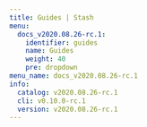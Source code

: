 ```yaml
---
title: Guides | Stash
menu:
  docs_v2020.08.26-rc.1:
    identifier: guides
    name: Guides
    weight: 40
    pre: dropdown
menu_name: docs_v2020.08.26-rc.1
info:
  catalog: v2020.08.26-rc.1
  cli: v0.10.0-rc.1
  version: v2020.08.26-rc.1
---
```


